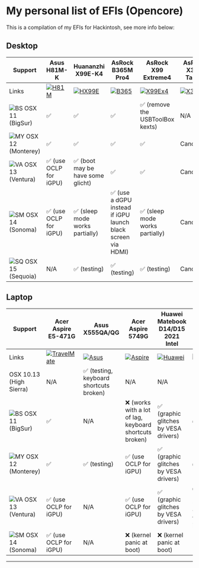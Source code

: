 # My personal list of EFIs (Opencore)

This is a compilation of my EFIs for Hackintosh, see more info below:

## Desktop

Support | Asus H81M-K | Huananzhi X99E-K4 | AsRock B365M Pro4| AsRock X99 Extreme4 | AsRock X399 Taichi | MSI A68HM-P33
--- | --- | --- | --- | --- | --- | :--: 
Links | [![H81M](https://i.imgur.com/NBLscqS.png)](https://github.com/sebasrock156/Asus-H81M-K-OpenCore) | [![HX99E](https://i.imgur.com/HPjSgUw.png)](https://github.com/sebasrock156/Huananzhi-X99E-K4-Opencore) | [![B365](https://i.imgur.com/AkI7XAk.png)](https://github.com/sebasrock156/AsRock-B365M-Pro4-OpenCore) | [![X99Ex4](https://i.imgur.com/Q8CgiQa.png)](https://github.com/sebasrock156/AsRock-X99-Opencore) | [![X399](https://i.imgur.com/baWhxO3.png)](soon)| [![A68](https://i.imgur.com/gUhAdDk.png)](soon)
![BS](https://i.imgur.com/XQi3ZKf.png) OSX 11 (BigSur) | ✅ | ✅ | ✅ | ✅ (remove the USBToolBox kexts) | N/A | N/A
![MY](https://i.imgur.com/xcZ2v8a.png) OSX 12 (Monterey) | ✅ | ✅ | ✅ | ✅ | Cancelled | N/A?
![VA](https://i.imgur.com/KvpKPLD.png) OSX 13 (Ventura) | ✅ (use OCLP for iGPU)| ✅ (boot may be have some glicht)| ✅ | ✅ | Cancelled | ✅ (testing)
![SM](https://i.imgur.com/q5X0WXd.png) OSX 14 (Sonoma) | ✅ (use OCLP for iGPU) | ✅ (sleep mode works partially) | ✅ (use a dGPU instead if iGPU launch black screen via HDMI) | ✅ (sleep mode works partially) | Cancelled | ✅ (testing)
![SQ](https://i.imgur.com/EzZuom8.png) OSX 15 (Sequoia) | N/A | ✅ (testing) | ✅ (testing) | ✅ (testing) | Cancelled | 🤷🏾‍♂️ (testing)

## Laptop

Support | Acer Aspire E5-471G | Asus X555QA/QG | Acer Aspire 5749G | Huawei Matebook D14/D15 2021 Intel | VIT P2412 | Asus Vivobook 16X (M3604ya)
--- | --- | --- | --- | --- | --- | :--: 
Links | [![TravelMate](https://i.imgur.com/Uo26f0M.png)](https://github.com/sebasrock156/Acer-E5-572-TMP246-OpenCore) | [![Asus](https://i.imgur.com/yuAgctK.png)](https://github.com/sebasrock156/Asus-X555QA-Hackintosh) | [![Aspire](https://i.imgur.com/D8jN7QV.png)](https://github.com/sebasrock156/Acer-Aspire-5749-Hackintosh) | [![Huawei](https://i.imgur.com/tvwVHU0.png)](https://github.com/sebasrock156/Huawei-Matebook-D14-21-OpenCore) | [![VIT](https://i.imgur.com/gbqzzxB.png)](https://github.com/sebasrock156/VIT-P2412-OpenCore) | [![Vivobook](https://i.imgur.com/u6chXdc.png)](https://github.com/sebasrock156/Asus-Vivobook-M3604ya-OpenCore)
OSX 10.13 (High Sierra) | N/A | ✅ (testing, keyboard shortcuts broken) | N/A | N/A | N/A | N/A
![BS](https://i.imgur.com/XQi3ZKf.png) OSX 11 (BigSur) | ✅ | N/A | ❌ (works with a lot of lag, keyboard shortcuts broken) | ✅ (graphic glitches by VESA drivers) | ✅ | N/A
![MY](https://i.imgur.com/xcZ2v8a.png) OSX 12 (Monterey) | ✅ | ✅ (testing) | ✅ (use OCLP for iGPU) | ✅ (graphic glitches by VESA drivers) | ✅ | ❌ (bootloop on Installer)
![VA](https://i.imgur.com/KvpKPLD.png) OSX 13 (Ventura) | ✅ (use OCLP for iGPU) | N/A | ✅ (use OCLP for iGPU) | ✅ (graphic glitches by VESA drivers) | ✅ (testing, use OCLP for iGPU) | ✅
![SM](https://i.imgur.com/q5X0WXd.png) OSX 14 (Sonoma) | ✅ (use OCLP for iGPU) | N/A | ❌ (kernel panic at boot) | ❌ (kernel panic at boot) | 🤷🏾‍♂️ (testing) | ✅
---

